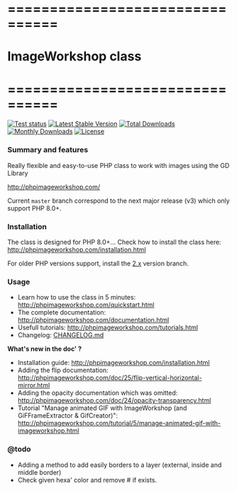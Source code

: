 # ================================
# ImageWorkshop class
# ================================

[![Test status](https://secure.travis-ci.org/Sybio/ImageWorkshop.png?branch=master)](https://travis-ci.org/Sybio/ImageWorkshop)
[![Latest Stable Version](https://poser.pugx.org/sybio/image-workshop/v/stable)](https://packagist.org/packages/sybio/image-workshop)
[![Total Downloads](https://poser.pugx.org/sybio/image-workshop/downloads)](https://packagist.org/packages/sybio/image-workshop)
[![Monthly Downloads](https://poser.pugx.org/sybio/image-workshop/d/monthly)](https://packagist.org/packages/sybio/image-workshop)
[![License](https://poser.pugx.org/sybio/image-workshop/license)](https://packagist.org/packages/sybio/image-workshop)

### Summary and features
Really flexible and easy-to-use PHP class to work with images using the GD Library

http://phpimageworkshop.com/

Current `master` branch correspond to the next major release (v3) which only support PHP 8.0+.

### Installation

The class is designed for PHP 8.0+... Check how to install the class here: http://phpimageworkshop.com/installation.html

For older PHP versions support, install the [2.x](https://github.com/Sybio/ImageWorkshop/tree/2.x) version branch.

### Usage

- Learn how to use the class in 5 minutes: http://phpimageworkshop.com/quickstart.html
- The complete documentation: http://phpimageworkshop.com/documentation.html
- Usefull tutorials: http://phpimageworkshop.com/tutorials.html
- Changelog: [CHANGELOG.md](CHANGELOG.md)

**What's new in the doc' ?**

- Installation guide: http://phpimageworkshop.com/installation.html
- Adding the flip documentation: http://phpimageworkshop.com/doc/25/flip-vertical-horizontal-mirror.html
- Adding the opacity documentation which was omitted: http://phpimageworkshop.com/doc/24/opacity-transparency.html
- Tutorial "Manage animated GIF with ImageWorkshop (and GiFFrameExtractor & GifCreator)": http://phpimageworkshop.com/tutorial/5/manage-animated-gif-with-imageworkshop.html

### @todo
- Adding a method to add easily borders to a layer (external, inside and middle border)
- Check given hexa' color and remove # if exists.
